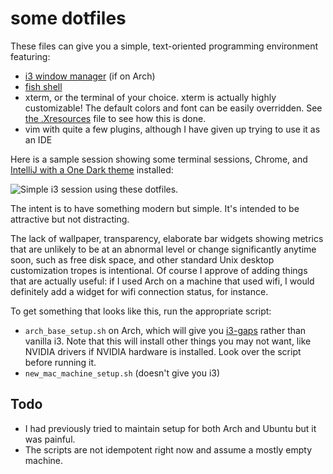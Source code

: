 # some dotfiles

These files can give you a simple, text-oriented programming environment featuring:

* <a href="https://i3wm.org/">i3 window manager</a> (if on Arch)
* <a href="http://fishshell.com/">fish shell</a>
* xterm, or the terminal of your choice. xterm is actually highly customizable! The
    default colors and font can be easily overridden. See <a
    href="https://github.com/fearofcode/shared/blob/master/.Xresources">the
    .Xresources</a> file to see how this is done.
* vim with quite a few plugins, although I have given up trying to use it as an IDE

Here is a sample session showing some terminal sessions, Chrome, and <a
href="https://plugins.jetbrains.com/plugin/11938-one-dark-theme">IntelliJ with a One
Dark theme</a> installed:

<img src="https://raw.githubusercontent.com/fearofcode/shared/master/2019-06-23-035157_5120x1440_scrot.png" alt="Simple i3 session using these dotfiles.">

The intent is to have something modern but simple. It's intended to be attractive but not
distracting.

The lack of wallpaper, transparency, elaborate bar widgets showing metrics that are
unlikely to be at an abnormal level or change significantly anytime soon, such as free disk
space, and other standard Unix desktop customization tropes is intentional. Of course I
approve of adding things that are actually useful: if I used Arch on a machine that used
wifi, I would definitely add a widget for wifi connection status, for instance.

To get something that looks like this, run the appropriate script:

- `arch_base_setup.sh` on Arch, which will give you <a href="https://github.com/Airblader/i3">i3-gaps</a>
    rather than vanilla i3. Note that this will install other things you may not want,
    like NVIDIA drivers if NVIDIA hardware is installed. Look over the script before
    running it.
- `new_mac_machine_setup.sh` (doesn't give you i3)

## Todo

- I had previously tried to maintain setup for both Arch and Ubuntu but it was painful.
- The scripts are not idempotent right now and assume a mostly empty machine. 
